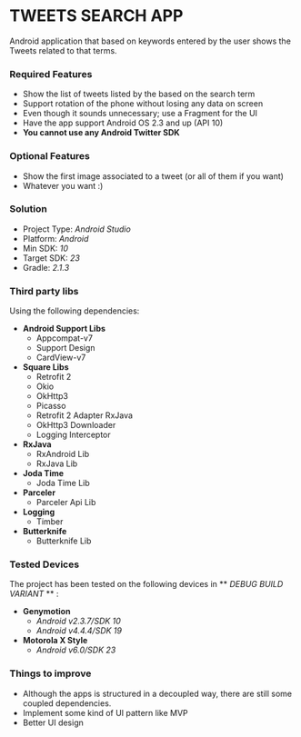 # TWEETS SEARCH APP #

Android application that based on keywords entered by the user shows the Tweets related to that terms.


### Required Features ###

* Show the list of tweets listed by the based on the search term
* Support rotation of the phone without losing any data on screen
* Even though it sounds unnecessary; use a Fragment for the UI
* Have the app support Android OS 2.3 and up (API 10)
* **You cannot use any Android Twitter SDK**

### Optional Features ###

* Show the first image associated to a tweet (or all of them if you want)
* Whatever you want :)

### Solution ###

* Project Type: *Android Studio*
* Platform: *Android*
* Min SDK: *10*
* Target SDK: *23*
* Gradle: *2.1.3*

### Third party libs ###

Using the following dependencies:

* **Android Support Libs**
    * Appcompat-v7
    * Support Design
    * CardView-v7
* **Square Libs**
    * Retrofit 2
    * Okio
    * OkHttp3
    * Picasso
    * Retrofit 2 Adapter RxJava
    * OkHttp3 Downloader
    * Logging Interceptor
* **RxJava**
    * RxAndroid Lib
    * RxJava Lib
* **Joda Time**
    * Joda Time Lib
* **Parceler**
    * Parceler Api Lib
* **Logging**
    * Timber
* **Butterknife**
    * Butterknife Lib


### Tested Devices ###

The project has been tested on the following devices in ** *DEBUG BUILD VARIANT* ** :

* **Genymotion**
    * *Android v2.3.7/SDK 10*
    * *Android v4.4.4/SDK 19*
* **Motorola X Style**
    * *Android v6.0/SDK 23*

### Things to improve ###

* Although the apps is structured in a decoupled way, there are still some coupled dependencies.
* Implement some kind of UI pattern like MVP
* Better UI design